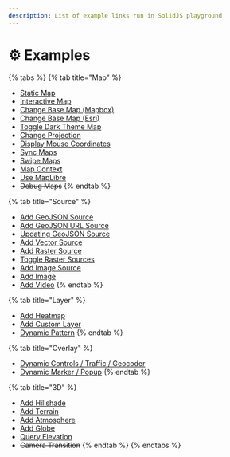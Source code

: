 ```yaml
---
description: List of example links run in SolidJS playground
---
```


# ⚙ Examples

{% tabs %}
{% tab title="Map" %}
* [Static Map](https://stackblitz.com/edit/solid-map-gl-static?embed=1&file=src%2Findex.tsx)
* [Interactive Map](https://stackblitz.com/edit/solid-map-gl-interactive?embed=1&file=src%2Findex.tsx)
* [Change Base Map (Mapbox)](https://stackblitz.com/edit/solid-map-gl-change-mb?embed=1&file=src%2Findex.tsx)
* [Change Base Map (Esri)](https://stackblitz.com/edit/solid-map-gl-change-esri?embed=1&file=src%2Findex.tsx)
* [Toggle Dark Theme Map](https://stackblitz.com/edit/solid-map-gl-dark-theme?embed=1&file=src%2Findex.tsx)
* [Change Projection](https://stackblitz.com/edit/solid-map-gl-projection?embed=1&file=src%2Findex.tsx)
* [Display Mouse Coordinates](https://stackblitz.com/edit/solid-map-gl-mouse?embed=1&file=src%2Findex.tsx)
* [Sync Maps](https://stackblitz.com/edit/solid-map-gl-sync?embed=1&file=src%2Findex.tsx)
* [Swipe Maps](https://stackblitz.com/edit/solid-map-gl-swipe?embed=1&file=src%2Findex.tsx)
* [Map Context](https://stackblitz.com/edit/solid-map-gl-fit-bounds?embed=1&file=src%2Findex.tsx)
* [Use MapLibre](https://stackblitz.com/edit/solid-map-gl-use-maplibre?embed=1&file=src%2Findex.tsx)
* ~~Debug Maps~~
{% endtab %}

{% tab title="Source" %}
* [Add GeoJSON Source](https://stackblitz.com/edit/solid-map-gl-geojson?embed=1&file=src%2Findex.tsx)
* [Add GeoJSON URL Source](https://stackblitz.com/edit/solid-map-gl-url?embed=1&file=src%2Findex.tsx)
* [Updating GeoJSON Source](https://stackblitz.com/edit/solid-map-gl-update?embed=1&file=src%2Findex.tsx)
* [Add Vector Source](https://stackblitz.com/edit/solid-map-gl-vector?embed=1&file=src%2Findex.tsx)
* [Add Raster Source](https://stackblitz.com/edit/solid-map-gl-raster?embed=1&file=src%2Findex.tsx)
* [Toggle Raster Sources](https://stackblitz.com/edit/solid-map-gl-toggle-raster?embed=1&file=src%2Findex.tsx)
* [Add Image Source](https://stackblitz.com/edit/solid-map-gl-image-source?embed=1&file=src%2Findex.tsx)
* [Add Image](https://stackblitz.com/edit/solid-map-gl-image?embed=1&file=src%2Findex.tsx)
* [Add Video](https://stackblitz.com/edit/solid-map-gl-video?embed=1&file=src%2Findex.tsx)
{% endtab %}

{% tab title="Layer" %}
* [Add Heatmap](https://stackblitz.com/edit/solid-map-gl-heatmap?embed=1&file=src%2Findex.tsx)
* [Add Custom Layer](https://stackblitz.com/edit/solid-map-gl-custom-layer?embed=1&file=src%2Findex.tsx)
* [Dynamic Pattern](https://stackblitz.com/edit/solid-map-gl-pattern?embed=1&file=src%2Findex.tsx)
{% endtab %}

{% tab title="Overlay" %}
* [Dynamic Controls / Traffic / Geocoder](https://stackblitz.com/edit/solid-map-gl-controls?embed=1&file=src%2Findex.tsx)
* [Dynamic Marker / Popup](https://stackblitz.com/edit/solid-map-gl-marker-popup?embed=1&file=src/index.tsx)
{% endtab %}

{% tab title="3D" %}
* [Add Hillshade](https://stackblitz.com/edit/solid-map-gl-hillshade?embed=1&file=src%2Findex.tsx)
* [Add Terrain](https://stackblitz.com/edit/solid-map-gl-terrain?embed=1&file=src%2Findex.tsx)
* [Add Atmosphere](https://stackblitz.com/edit/solid-map-gl-atmosphere?embed=1&file=src%2Findex.tsx)
* [Add Globe](https://stackblitz.com/edit/solid-map-gl-globe?embed=1&file=src%2Findex.tsx)
* [Query Elevation](https://stackblitz.com/edit/solid-map-gl-query-elevation?embed=1&file=src%2Findex.tsx)
* ~~Camera Transition~~
{% endtab %}
{% endtabs %}
